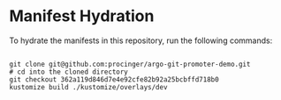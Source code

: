
# Manifest Hydration

To hydrate the manifests in this repository, run the following commands:

```shell

git clone git@github.com:procinger/argo-git-promoter-demo.git
# cd into the cloned directory
git checkout 362a119d846d7e4e92cfe82b92a25bcbffd718b0
kustomize build ./kustomize/overlays/dev
```